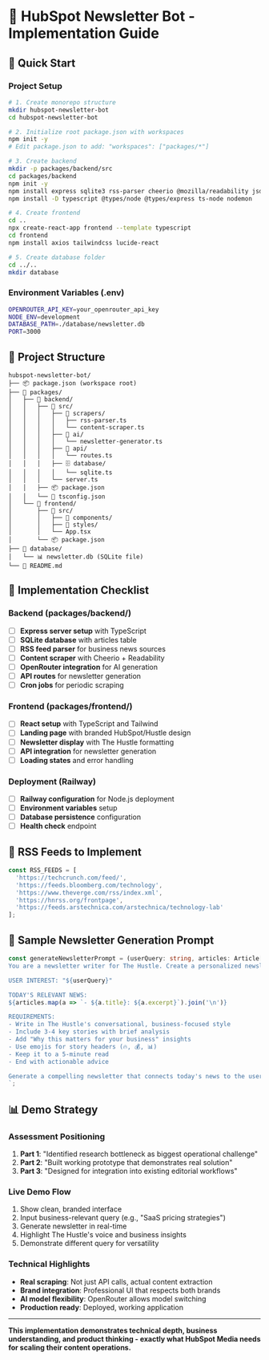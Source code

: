 # 📰 HubSpot Newsletter Bot - Implementation Guide

## 🚀 Quick Start

### **Project Setup**
```bash
# 1. Create monorepo structure
mkdir hubspot-newsletter-bot
cd hubspot-newsletter-bot

# 2. Initialize root package.json with workspaces
npm init -y
# Edit package.json to add: "workspaces": ["packages/*"]

# 3. Create backend
mkdir -p packages/backend/src
cd packages/backend
npm init -y
npm install express sqlite3 rss-parser cheerio @mozilla/readability jsdom node-cron cors dotenv
npm install -D typescript @types/node @types/express ts-node nodemon

# 4. Create frontend
cd ..
npx create-react-app frontend --template typescript
cd frontend
npm install axios tailwindcss lucide-react

# 5. Create database folder
cd ../..
mkdir database
```

### **Environment Variables (.env)**
```bash
OPENROUTER_API_KEY=your_openrouter_api_key
NODE_ENV=development
DATABASE_PATH=./database/newsletter.db
PORT=3000
```

## 📁 Project Structure
```
hubspot-newsletter-bot/
├── 📦 package.json (workspace root)
├── 📁 packages/
│   ├── 📁 backend/
│   │   ├── 📁 src/
│   │   │   ├── 🔄 scrapers/
│   │   │   │   ├── rss-parser.ts
│   │   │   │   └── content-scraper.ts
│   │   │   ├── 🤖 ai/
│   │   │   │   └── newsletter-generator.ts
│   │   │   ├── 📡 api/
│   │   │   │   └── routes.ts
│   │   │   ├── 🗄️ database/
│   │   │   │   └── sqlite.ts
│   │   │   └── server.ts
│   │   ├── 📦 package.json
│   │   └── 🔧 tsconfig.json
│   └── 📁 frontend/
│       ├── 📁 src/
│       │   ├── 📱 components/
│       │   ├── 🎨 styles/
│       │   └── App.tsx
│       └── 📦 package.json
├── 📁 database/
│   └── 📊 newsletter.db (SQLite file)
└── 📄 README.md
```

## 🔧 Implementation Checklist

### **Backend (packages/backend/)**
- [ ] **Express server setup** with TypeScript
- [ ] **SQLite database** with articles table
- [ ] **RSS feed parser** for business news sources
- [ ] **Content scraper** with Cheerio + Readability
- [ ] **OpenRouter integration** for AI generation
- [ ] **API routes** for newsletter generation
- [ ] **Cron jobs** for periodic scraping

### **Frontend (packages/frontend/)**
- [ ] **React setup** with TypeScript and Tailwind
- [ ] **Landing page** with branded HubSpot/Hustle design
- [ ] **Newsletter display** with The Hustle formatting
- [ ] **API integration** for newsletter generation
- [ ] **Loading states** and error handling

### **Deployment (Railway)**
- [ ] **Railway configuration** for Node.js deployment
- [ ] **Environment variables** setup
- [ ] **Database persistence** configuration
- [ ] **Health check** endpoint

## 🎯 RSS Feeds to Implement
```typescript
const RSS_FEEDS = [
  'https://techcrunch.com/feed/',
  'https://feeds.bloomberg.com/technology',
  'https://www.theverge.com/rss/index.xml',
  'https://hnrss.org/frontpage',
  'https://feeds.arstechnica.com/arstechnica/technology-lab'
];
```

## 🤖 Sample Newsletter Generation Prompt
```typescript
const generateNewsletterPrompt = (userQuery: string, articles: Article[]) => `
You are a newsletter writer for The Hustle. Create a personalized newsletter based on:

USER INTEREST: "${userQuery}"

TODAY'S RELEVANT NEWS:
${articles.map(a => `- ${a.title}: ${a.excerpt}`).join('\n')}

REQUIREMENTS:
- Write in The Hustle's conversational, business-focused style
- Include 3-4 key stories with brief analysis
- Add "Why this matters for your business" insights
- Use emojis for story headers (🔥, 💰, 📊)
- Keep it to a 5-minute read
- End with actionable advice

Generate a compelling newsletter that connects today's news to the user's interests.
`;
```

## 📊 Demo Strategy

### **Assessment Positioning**
1. **Part 1**: "Identified research bottleneck as biggest operational challenge"
2. **Part 2**: "Built working prototype that demonstrates real solution"
3. **Part 3**: "Designed for integration into existing editorial workflows"

### **Live Demo Flow**
1. Show clean, branded interface
2. Input business-relevant query (e.g., "SaaS pricing strategies")
3. Generate newsletter in real-time
4. Highlight The Hustle's voice and business insights
5. Demonstrate different query for versatility

### **Technical Highlights**
- **Real scraping**: Not just API calls, actual content extraction
- **Brand integration**: Professional UI that respects both brands
- **AI model flexibility**: OpenRouter allows model switching
- **Production ready**: Deployed, working application

---

**This implementation demonstrates technical depth, business understanding, and product thinking - exactly what HubSpot Media needs for scaling their content operations.**